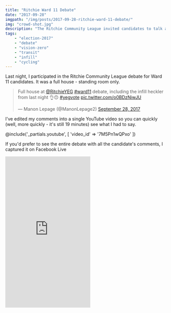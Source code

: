 ```yaml
---
title: "Ritchie Ward 11 Debate"
date: "2017-09-28"
imgpath: "/img/posts/2017-09-28-ritchie-ward-11-debate/"
img: "crowd-shot.jpg"
description: "The Ritchie Community League invited candidates to talk about Ward 11 issues. Troy killed it."
tags: 
    - "election-2017"
    - "debate"
    - "vision-zero"
    - "transit"
    - "infill"
    - "cycling"
---
```


Last night, I participated in the Ritchie Community League debate for Ward 11 candidates. It was a full house - standing room only.

<blockquote class="twitter-tweet" data-lang="en"><p lang="en" dir="ltr">Full house at <a href="https://twitter.com/RitchieYEG?ref_src=twsrc%5Etfw">@RitchieYEG</a> <a href="https://twitter.com/hashtag/ward11?src=hash&amp;ref_src=twsrc%5Etfw">#ward11</a> debate, including the infill heckler from last night 👌🙃 <a href="https://twitter.com/hashtag/yegvote?src=hash&amp;ref_src=twsrc%5Etfw">#yegvote</a> <a href="https://t.co/o0BDzNiwJU">pic.twitter.com/o0BDzNiwJU</a></p>&mdash; Manon Lepage (@ManonLepage2) <a href="https://twitter.com/ManonLepage2/status/913212599809990656?ref_src=twsrc%5Etfw">September 28, 2017</a></blockquote>
<script async src="//platform.twitter.com/widgets.js" charset="utf-8"></script>

I've edited my comments into a single YouTube video so you can quickly (well, more quickly - it's still 19 minutes) see what
I had to say.

@include('_partials.youtube', [ 'video_id' => '7M5Pn1wQPxo' ])

If you'd prefer to see the entire debate with all the candidate's comments, I captured it on Facebook Live

<div class="center">
    <iframe src="https://www.facebook.com/plugins/video.php?href=https%3A%2F%2Fwww.facebook.com%2Ftroypavlek%2Fvideos%2F10155298446939145%2F&show_text=0&width=267" width="267" height="476" style="border:none;overflow:hidden" scrolling="no" frameborder="0" allowTransparency="true" allowFullScreen="true"></iframe>
</div>
